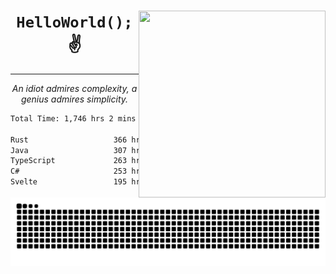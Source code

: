 <div text-align="center">
    <img src="https://i.imgur.com/h1q15Kt.gife" align="right" width="299" height="299">
    <h1 align="center"><code>HelloWorld();</code> ✌️</h1>
    <hr>
    <p align="center"><i>An idiot admires complexity, a genius admires simplicity.</i></p>
</div>

<!--START_SECTION:waka-->

```txt
Total Time: 1,746 hrs 2 mins

Rust                   366 hrs 45 mins █████░░░░░░░░░░░░░░░░░░░░   19.81 %
Java                   307 hrs 10 mins ████░░░░░░░░░░░░░░░░░░░░░   16.59 %
TypeScript             263 hrs 3 mins  ███▓░░░░░░░░░░░░░░░░░░░░░   14.21 %
C#                     253 hrs 12 mins ███▒░░░░░░░░░░░░░░░░░░░░░   13.68 %
Svelte                 195 hrs 22 mins ██▓░░░░░░░░░░░░░░░░░░░░░░   10.55 %
```

<!--END_SECTION:waka-->

<picture>
  <source media="(prefers-color-scheme: dark)" srcset="https://raw.githubusercontent.com/Somfic/Somfic/main/github-contribution-grid-snake-dark.svg">
  <source media="(prefers-color-scheme: light)" srcset="https://raw.githubusercontent.com/Somfic/Somfic/main/github-contribution-grid-snake.svg">
  <img alt="github contribution grid snake animation" src="https://raw.githubusercontent.com/Somfic/Somfic/main/github-contribution-grid-snake.svg">
</picture>
